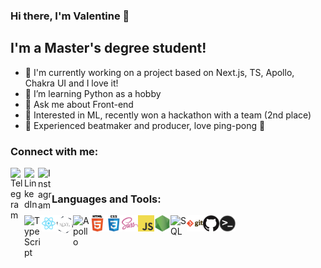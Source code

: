 ### Hi there, I'm Valentine 👋


## I'm a Master's degree student!

- 🔭 I'm currently working on a project based on Next.js, TS, Apollo, Chakra UI and I love it!
- 🌱 I’m learning Python as a hobby
- 💬 Ask me about Front-end
- 🤖 Interested in ML, recently won a hackathon with a team (2nd place)
- 🎵 Experienced beatmaker and producer, love ping-pong 🏓  

### Connect with me:

[<img align="left" alt="Telegram" width="22px" src="https://cdn.worldvectorlogo.com/logos/telegram-1.svg" />][telegram]
[<img align="left" alt="LinkedIn" width="22px" src="https://cdn-icons-png.flaticon.com/512/174/174857.png" />][linkedin]
[<img align="left" alt="Instagram" width="22px" src="https://upload.wikimedia.org/wikipedia/commons/thumb/e/e7/Instagram_logo_2016.svg/2048px-Instagram_logo_2016.svg.png" />][instagram]

<br />

### Languages and Tools:
<img align="left" alt="TypeScript" width="26px" src="https://cdn.worldvectorlogo.com/logos/typescript-2.svg" />
<img align="left" alt="React" width="26px" src="https://raw.githubusercontent.com/github/explore/80688e429a7d4ef2fca1e82350fe8e3517d3494d/topics/react/react.png" />
<img align="left" alt="Next.js" width="26px" src="https://raw.githubusercontent.com/Rohan-Shakya/Rohan-Shakya/master/images/next_logo.png" />
<img align="left" alt="Apollo" width="26px" src="https://sunny-mittal.gallerycdn.vsassets.io/extensions/sunny-mittal/vscode-apollo/1.15.6/1589820786566/Microsoft.VisualStudio.Services.Icons.Default" />
<img align="left" alt="HTML5" width="26px" src="https://raw.githubusercontent.com/github/explore/80688e429a7d4ef2fca1e82350fe8e3517d3494d/topics/html/html.png" />
<img align="left" alt="CSS3" width="26px" src="https://raw.githubusercontent.com/github/explore/80688e429a7d4ef2fca1e82350fe8e3517d3494d/topics/css/css.png" />
<img align="left" alt="Sass" width="26px" src="https://raw.githubusercontent.com/github/explore/80688e429a7d4ef2fca1e82350fe8e3517d3494d/topics/sass/sass.png" />
<img align="left" alt="JavaScript" width="26px" src="https://raw.githubusercontent.com/github/explore/80688e429a7d4ef2fca1e82350fe8e3517d3494d/topics/javascript/javascript.png" />
<img align="left" alt="Node.js" width="26px" src="https://raw.githubusercontent.com/github/explore/80688e429a7d4ef2fca1e82350fe8e3517d3494d/topics/nodejs/nodejs.png" />
<img align="left" alt="SQL" width="26px" src="https://w7.pngwing.com/pngs/167/148/png-transparent-microsoft-azure-sql-database-microsoft-sql-server-database-blue-text-logo-thumbnail.png" />
<img align="left" alt="Git" width="26px" src="https://raw.githubusercontent.com/github/explore/80688e429a7d4ef2fca1e82350fe8e3517d3494d/topics/git/git.png" />
<img align="left" alt="GitHub" width="26px" src="https://raw.githubusercontent.com/github/explore/78df643247d429f6cc873026c0622819ad797942/topics/github/github.png" />
<img align="left" alt="Terminal" width="26px" src="https://raw.githubusercontent.com/github/explore/80688e429a7d4ef2fca1e82350fe8e3517d3494d/topics/terminal/terminal.png" />


[instagram]: https://www.instagram.com/augustinus_aurelius/
[linkedin]: https://www.linkedin.com/in/valentine-g-79911917a/
[telegram]: https://t.me/wigqueel
